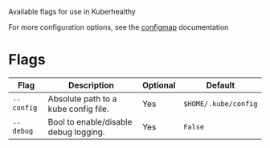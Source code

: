 Available flags for use in Kuberhealthy

For more configuration options, see the [configmap](https://github.com/Comcast/kuberhealthy/blob/master/docs/CONFIGURATION.md) documentation

# Flags

| Flag       | Description                           | Optional | Default              |
| ---------- | ------------------------------------- | -------- | -------------------- |
| `--config` | Absolute path to a kube config file.  | Yes      | `$HOME/.kube/config` |
| `--debug`  | Bool to enable/disable debug logging. | Yes      | `False`              |
